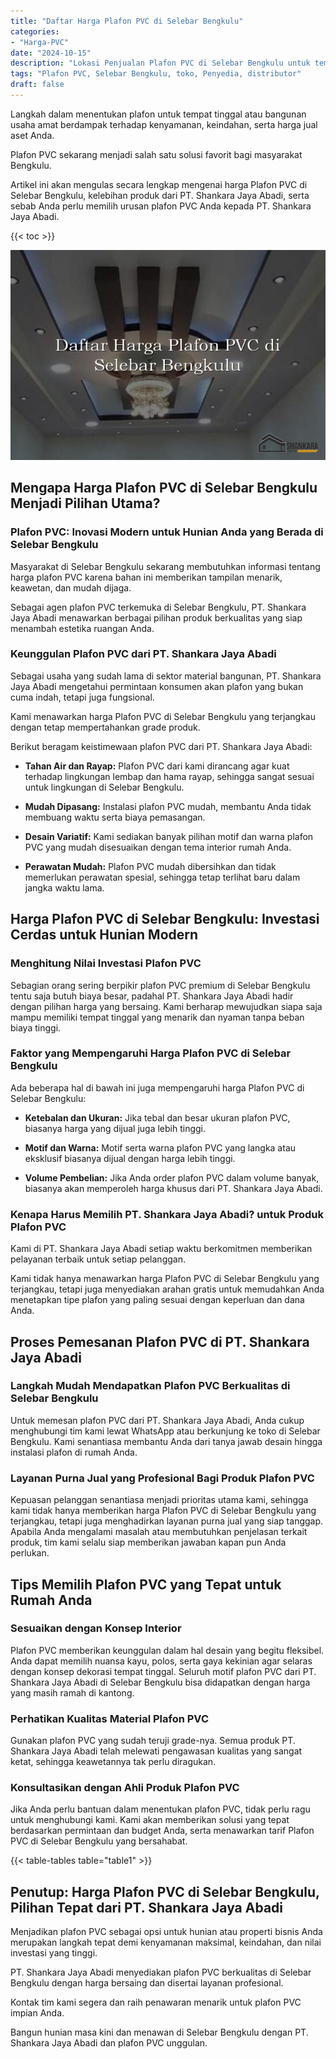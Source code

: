 ```yaml
---
title: "Daftar Harga Plafon PVC di Selebar Bengkulu"
categories: 
- "Harga-PVC"
date: "2024-10-15"
description: "Lokasi Penjualan Plafon PVC di Selebar Bengkulu untuk tempat tinggal, kantor, serta ritel. Panel unggulan, beragam motif, warna modern, beserta jasa pemasangan dikerjakan oleh tim berpengalaman dan jaminan resmi!|Layanan distribusi Plafon PVC di Selebar Bengkulu untuk keperluan rumah, kantor, atau gerai, beserta panel terbaik dan instalasi oleh tim berpengalaman dan kepastian resmi.|Alternatif Plafon PVC di Selebar Bengkulu yang terpercaya bagi hunian, kantor, dan toko, dengan panel berkualitas dan pemasangan ditangani oleh tim berpengalaman serta jaminan resmi.|Distribusi Plafon PVC di Selebar Bengkulu bagi rumah, kantor, dan toko, beserta panel terbaik dan instalasi ditangani oleh teknisi berpengalaman, dilengkapi dengan garansi resmi.}"
tags: "Plafon PVC, Selebar Bengkulu, toko, Penyedia, distributor"
draft: false
---
```


Langkah dalam menentukan plafon untuk tempat tinggal atau bangunan usaha amat berdampak terhadap kenyamanan, keindahan, serta harga jual aset Anda.

Plafon PVC sekarang menjadi salah satu solusi favorit bagi masyarakat Bengkulu.

Artikel ini akan mengulas secara lengkap mengenai harga Plafon PVC di Selebar Bengkulu, kelebihan produk dari PT. Shankara Jaya Abadi, serta sebab Anda perlu memilih urusan plafon PVC Anda kepada PT. Shankara Jaya Abadi.

{{< toc >}}

![Daftar Harga Plafon PVC di Selebar Bengkulu](/images/Harga-PVC/Daftar-Harga-Plafon-PVC-di-Selebar-Bengkulu.png)


## Mengapa Harga Plafon PVC di Selebar Bengkulu Menjadi Pilihan Utama?

### Plafon PVC: Inovasi Modern untuk Hunian Anda yang Berada di Selebar Bengkulu

Masyarakat di Selebar Bengkulu sekarang membutuhkan informasi tentang harga plafon PVC karena bahan ini memberikan tampilan menarik, keawetan, dan mudah dijaga.

Sebagai agen plafon PVC terkemuka di Selebar Bengkulu, PT. Shankara Jaya Abadi menawarkan berbagai pilihan produk berkualitas yang siap menambah estetika ruangan Anda.

### Keunggulan Plafon PVC dari PT. Shankara Jaya Abadi

Sebagai usaha yang sudah lama di sektor material bangunan, PT. Shankara Jaya Abadi mengetahui permintaan konsumen akan plafon yang bukan cuma indah, tetapi juga fungsional.

Kami menawarkan harga Plafon PVC di Selebar Bengkulu yang terjangkau dengan tetap mempertahankan grade produk.

Berikut beragam keistimewaan plafon PVC dari PT. Shankara Jaya Abadi:

- **Tahan Air dan Rayap:** Plafon PVC dari kami dirancang agar kuat terhadap lingkungan lembap dan hama rayap, sehingga sangat sesuai untuk lingkungan di Selebar Bengkulu.

- **Mudah Dipasang:** Instalasi plafon PVC mudah, membantu Anda tidak membuang waktu serta biaya pemasangan.

- **Desain Variatif:** Kami sediakan banyak pilihan motif dan warna plafon PVC yang mudah disesuaikan dengan tema interior rumah Anda.

- **Perawatan Mudah:** Plafon PVC mudah dibersihkan dan tidak memerlukan perawatan spesial, sehingga tetap terlihat baru dalam jangka waktu lama.

## Harga Plafon PVC di Selebar Bengkulu: Investasi Cerdas untuk Hunian Modern

### Menghitung Nilai Investasi Plafon PVC

Sebagian orang sering berpikir plafon PVC premium di Selebar Bengkulu tentu saja butuh biaya besar, padahal PT. Shankara Jaya Abadi hadir dengan pilihan harga yang bersaing. Kami berharap mewujudkan siapa saja mampu memiliki tempat tinggal yang menarik dan nyaman tanpa beban biaya tinggi.

### Faktor yang Mempengaruhi Harga Plafon PVC di Selebar Bengkulu

Ada beberapa hal di bawah ini juga mempengaruhi harga Plafon PVC di Selebar Bengkulu:

- **Ketebalan dan Ukuran:** Jika tebal dan besar ukuran plafon PVC, biasanya harga yang dijual juga lebih tinggi.

- **Motif dan Warna:** Motif serta warna plafon PVC yang langka atau eksklusif biasanya dijual dengan harga lebih tinggi.

- **Volume Pembelian:** Jika Anda order plafon PVC dalam volume banyak, biasanya akan memperoleh harga khusus dari PT. Shankara Jaya Abadi.

### Kenapa Harus Memilih PT. Shankara Jaya Abadi? untuk Produk Plafon PVC

Kami di PT. Shankara Jaya Abadi setiap waktu berkomitmen memberikan pelayanan terbaik untuk setiap pelanggan.

Kami tidak hanya menawarkan harga Plafon PVC di Selebar Bengkulu yang terjangkau, tetapi juga menyediakan arahan gratis untuk memudahkan Anda menetapkan tipe plafon yang paling sesuai dengan keperluan dan dana Anda.

## Proses Pemesanan Plafon PVC di PT. Shankara Jaya Abadi

### Langkah Mudah Mendapatkan Plafon PVC Berkualitas di Selebar Bengkulu

Untuk memesan plafon PVC dari PT. Shankara Jaya Abadi, Anda cukup menghubungi tim kami lewat WhatsApp atau berkunjung ke toko di Selebar Bengkulu. Kami senantiasa membantu Anda dari tanya jawab desain hingga instalasi plafon di rumah Anda.

### Layanan Purna Jual yang Profesional Bagi Produk Plafon PVC

Kepuasan pelanggan senantiasa menjadi prioritas utama kami, sehingga kami tidak hanya memberikan harga Plafon PVC di Selebar Bengkulu yang terjangkau, tetapi juga menghadirkan layanan purna jual yang siap tanggap. Apabila Anda mengalami masalah atau membutuhkan penjelasan terkait produk, tim kami selalu siap memberikan jawaban kapan pun Anda perlukan.

## Tips Memilih Plafon PVC yang Tepat untuk Rumah Anda

### Sesuaikan dengan Konsep Interior

Plafon PVC memberikan keunggulan dalam hal desain yang begitu fleksibel. Anda dapat memilih nuansa kayu, polos, serta gaya kekinian agar selaras dengan konsep dekorasi tempat tinggal. Seluruh motif plafon PVC dari PT. Shankara Jaya Abadi di Selebar Bengkulu bisa didapatkan dengan harga yang masih ramah di kantong.

### Perhatikan Kualitas Material Plafon PVC

Gunakan plafon PVC yang sudah teruji grade-nya. Semua produk PT. Shankara Jaya Abadi telah melewati pengawasan kualitas yang sangat ketat, sehingga keawetannya tak perlu diragukan.

### Konsultasikan dengan Ahli Produk Plafon PVC

Jika Anda perlu bantuan dalam menentukan plafon PVC, tidak perlu ragu untuk menghubungi kami. Kami akan memberikan solusi yang tepat berdasarkan permintaan dan budget Anda, serta menawarkan tarif Plafon PVC di Selebar Bengkulu yang bersahabat.

{{< table-tables table="table1" >}}

## Penutup: Harga Plafon PVC di Selebar Bengkulu, Pilihan Tepat dari PT. Shankara Jaya Abadi

Menjadikan plafon PVC sebagai opsi untuk hunian atau properti bisnis Anda merupakan langkah tepat demi kenyamanan maksimal, keindahan, dan nilai investasi yang tinggi.

PT. Shankara Jaya Abadi menyediakan plafon PVC berkualitas di Selebar Bengkulu dengan harga bersaing dan disertai layanan profesional.

Kontak tim kami segera dan raih penawaran menarik untuk plafon PVC impian Anda.

Bangun hunian masa kini dan menawan di Selebar Bengkulu dengan PT. Shankara Jaya Abadi dan plafon PVC unggulan.